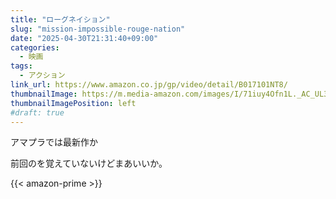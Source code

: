 ```yaml
---
title: "ローグネイション"
slug: "mission-impossible-rouge-nation"
date: "2025-04-30T21:31:40+09:00"
categories:
  - 映画
tags:
  - アクション
link_url: https://www.amazon.co.jp/gp/video/detail/B017101NT8/
thumbnailImage: https://m.media-amazon.com/images/I/71iuy4Ofn1L._AC_UL320_.jpg
thumbnailImagePosition: left
#draft: true
---
```

アマプラでは最新作か
<!--more-->
前回のを覚えていないけどまあいいか。

{{< amazon-prime >}}
